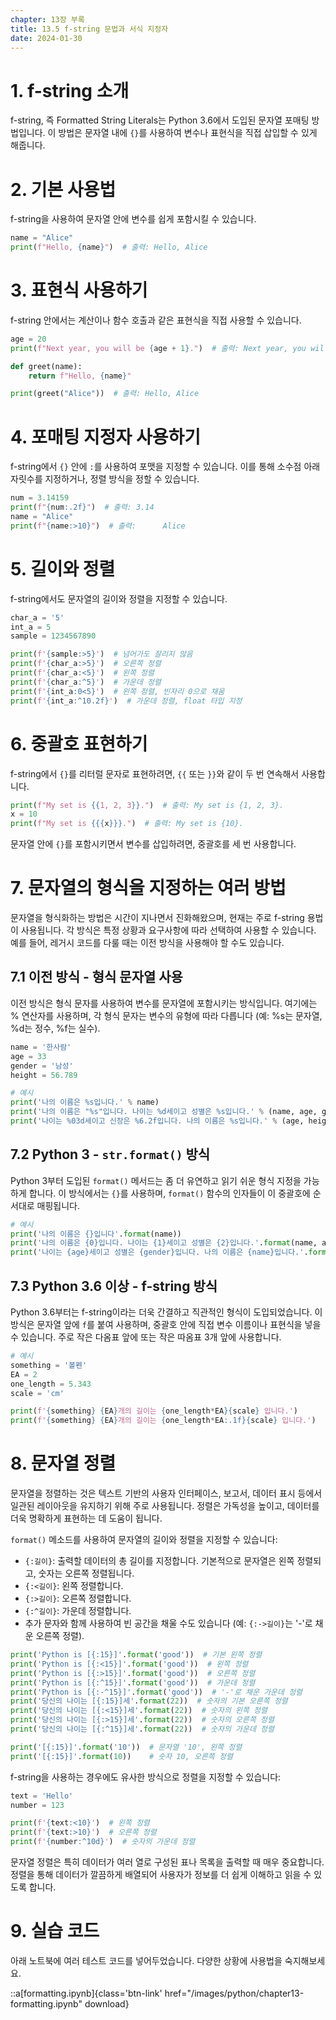 ```yaml
---
chapter: 13장 부록
title: 13.5 f-string 문법과 서식 지정자
date: 2024-01-30
---
```


# 1. f-string 소개

f-string, 즉 Formatted String Literals는 Python 3.6에서 도입된 문자열 포매팅 방법입니다. 이 방법은 문자열 내에 `{}`를 사용하여 변수나 표현식을 직접 삽입할 수 있게 해줍니다.

# 2. 기본 사용법

f-string을 사용하여 문자열 안에 변수를 쉽게 포함시킬 수 있습니다.

```python
name = "Alice"
print(f"Hello, {name}")  # 출력: Hello, Alice

```

# 3. 표현식 사용하기

f-string 안에서는 계산이나 함수 호출과 같은 표현식을 직접 사용할 수 있습니다.

```python
age = 20
print(f"Next year, you will be {age + 1}.")  # 출력: Next year, you will be 21.

def greet(name):
    return f"Hello, {name}"

print(greet("Alice"))  # 출력: Hello, Alice

```

# 4. 포매팅 지정자 사용하기

f-string에서 `{}` 안에 `:`를 사용하여 포맷을 지정할 수 있습니다. 이를 통해 소수점 아래 자릿수를 지정하거나, 정렬 방식을 정할 수 있습니다.

```python
num = 3.14159
print(f"{num:.2f}")  # 출력: 3.14
name = "Alice"
print(f"{name:>10}")  # 출력:      Alice

```

# 5. 길이와 정렬

f-string에서도 문자열의 길이와 정렬을 지정할 수 있습니다.

```python
char_a = '5'
int_a = 5
sample = 1234567890

print(f'{sample:>5}')  # 넘어가도 잘리지 않음
print(f'{char_a:>5}')  # 오른쪽 정렬
print(f'{char_a:<5}')  # 왼쪽 정렬
print(f'{char_a:^5}')  # 가운데 정렬
print(f'{int_a:0<5}')  # 왼쪽 정렬, 빈자리 0으로 채움
print(f'{int_a:^10.2f}')  # 가운데 정렬, float 타입 지정

```

# 6. 중괄호 표현하기

f-string에서 `{}`를 리터럴 문자로 표현하려면, `{{` 또는 `}}`와 같이 두 번 연속해서 사용합니다.

```python
print(f"My set is {{1, 2, 3}}.")  # 출력: My set is {1, 2, 3}.
x = 10
print(f"My set is {{{x}}}.")  # 출력: My set is {10}.

```

문자열 안에 `{}`를 포함시키면서 변수를 삽입하려면, 중괄호를 세 번 사용합니다.

# 7. 문자열의 형식을 지정하는 여러 방법

문자열을 형식화하는 방법은 시간이 지나면서 진화해왔으며, 현재는 주로 f-string 용법이 사용됩니다. 각 방식은 특정 상황과 요구사항에 따라 선택하여 사용할 수 있습니다. 예를 들어, 레거시 코드를 다룰 때는 이전 방식을 사용해야 할 수도 있습니다.

## 7.1 이전 방식 - 형식 문자열 사용

이전 방식은 형식 문자를 사용하여 변수를 문자열에 포함시키는 방식입니다. 여기에는 % 연산자를 사용하며, 각 형식 문자는 변수의 유형에 따라 다릅니다 (예: %s는 문자열, %d는 정수, %f는 실수).

```python
name = '한사람'
age = 33
gender = '남성'
height = 56.789

# 예시
print('나의 이름은 %s입니다.' % name)
print('나의 이름은 "%s"입니다. 나이는 %d세이고 성별은 %s입니다.' % (name, age, gender))
print('나이는 %03d세이고 신장은 %6.2f입니다. 나의 이름은 %s입니다.' % (age, height, name))
```

## 7.2 Python 3 - `str.format()` 방식

Python 3부터 도입된 `format()` 메서드는 좀 더 유연하고 읽기 쉬운 형식 지정을 가능하게 합니다. 이 방식에서는 `{}`를 사용하며, `format()` 함수의 인자들이 이 중괄호에 순서대로 매핑됩니다.

```python
# 예시
print('나의 이름은 {}입니다'.format(name))
print('나의 이름은 {0}입니다. 나이는 {1}세이고 성별은 {2}입니다.'.format(name, age, gender))
print('나이는 {age}세이고 성별은 {gender}입니다. 나의 이름은 {name}입니다.'.format(name=name, age=age, gender=gender))
```

## 7.3 Python 3.6 이상 - f-string 방식

Python 3.6부터는 f-string이라는 더욱 간결하고 직관적인 형식이 도입되었습니다. 이 방식은 문자열 앞에 `f`를 붙여 사용하며, 중괄호 안에 직접 변수 이름이나 표현식을 넣을 수 있습니다. 주로 작은 다옴표 앞에 또는 작은 따옴표 3개 앞에 사용합니다.

```python
# 예시
something = '볼펜'
EA = 2
one_length = 5.343
scale = 'cm'

print(f'{something} {EA}개의 길이는 {one_length*EA}{scale} 입니다.')
print(f'{something} {EA}개의 길이는 {one_length*EA:.1f}{scale} 입니다.')
```

# 8. 문자열 정렬

문자열을 정렬하는 것은 텍스트 기반의 사용자 인터페이스, 보고서, 데이터 표시 등에서 일관된 레이아웃을 유지하기 위해 주로 사용됩니다. 정렬은 가독성을 높이고, 데이터를 더욱 명확하게 표현하는 데 도움이 됩니다.

`format()` 메소드를 사용하여 문자열의 길이와 정렬을 지정할 수 있습니다:

- `{:길이}`: 출력할 데이터의 총 길이를 지정합니다. 기본적으로 문자열은 왼쪽 정렬되고, 숫자는 오른쪽 정렬됩니다.
- `{:<길이}`: 왼쪽 정렬합니다.
- `{:>길이}`: 오른쪽 정렬합니다.
- `{:^길이}`: 가운데 정렬합니다.
- 추가 문자와 함께 사용하여 빈 공간을 채울 수도 있습니다 (예: `{:->길이}`는 '-'로 채운 오른쪽 정렬).

```python
print('Python is [{:15}]'.format('good'))  # 기본 왼쪽 정렬
print('Python is [{:<15}]'.format('good'))  # 왼쪽 정렬
print('Python is [{:>15}]'.format('good'))  # 오른쪽 정렬
print('Python is [{:^15}]'.format('good'))  # 가운데 정렬
print('Python is [{:-^15}]'.format('good'))  # '-'로 채운 가운데 정렬
print('당신의 나이는 [{:15}]세'.format(22))  # 숫자의 기본 오른쪽 정렬
print('당신의 나이는 [{:<15}]세'.format(22))  # 숫자의 왼쪽 정렬
print('당신의 나이는 [{:>15}]세'.format(22))  # 숫자의 오른쪽 정렬
print('당신의 나이는 [{:^15}]세'.format(22))  # 숫자의 가운데 정렬

```

```python
print('[{:15}]'.format('10'))  # 문자열 '10', 왼쪽 정렬
print('[{:15}]'.format(10))    # 숫자 10, 오른쪽 정렬

```

f-string을 사용하는 경우에도 유사한 방식으로 정렬을 지정할 수 있습니다:

```python
text = 'Hello'
number = 123

print(f'{text:<10}')  # 왼쪽 정렬
print(f'{text:>10}')  # 오른쪽 정렬
print(f'{number:^10d}')  # 숫자의 가운데 정렬

```

문자열 정렬은 특히 데이터가 여러 열로 구성된 표나 목록을 출력할 때 매우 중요합니다. 정렬을 통해 데이터가 깔끔하게 배열되어 사용자가 정보를 더 쉽게 이해하고 읽을 수 있도록 합니다.

# 9. 실습 코드

아래 노트북에 여러 테스트 코드를 넣어두었습니다. 다양한 상황에 사용법을 숙지해보세요.

::a[formatting.ipynb]{class='btn-link' href="/images/python/chapter13-formatting.ipynb" download}
